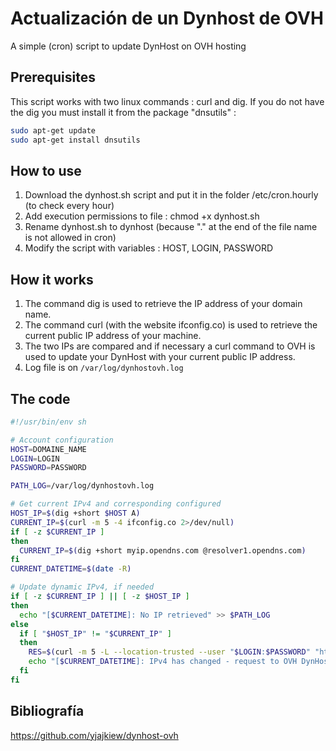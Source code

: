 # Actualización de un Dynhost de OVH

A simple (cron) script to update DynHost on OVH hosting

## Prerequisites
This script works with two linux commands : curl and dig.
If you do not have the dig you must install it from the package "dnsutils" :
```sh
sudo apt-get update
sudo apt-get install dnsutils
```

## How to use
1. Download the dynhost.sh script and put it in the folder /etc/cron.hourly (to check every hour)
2. Add execution permissions to file : chmod +x dynhost.sh
3. Rename dynhost.sh to dynhost (because "." at the end of the file name is not allowed in cron)
4. Modify the script with variables : HOST, LOGIN, PASSWORD

## How it works
1. The command dig is used to retrieve the IP address of your domain name.
2. The command curl (with the website ifconfig.co) is used to retrieve the current public IP address of your machine.
3. The two IPs are compared and if necessary a curl command to OVH is used to update your DynHost with your current public IP address.
4. Log file is on ```/var/log/dynhostovh.log```

## The code
```bash
#!/usr/bin/env sh

# Account configuration
HOST=DOMAINE_NAME
LOGIN=LOGIN
PASSWORD=PASSWORD

PATH_LOG=/var/log/dynhostovh.log

# Get current IPv4 and corresponding configured
HOST_IP=$(dig +short $HOST A)
CURRENT_IP=$(curl -m 5 -4 ifconfig.co 2>/dev/null)
if [ -z $CURRENT_IP ]
then
  CURRENT_IP=$(dig +short myip.opendns.com @resolver1.opendns.com)
fi
CURRENT_DATETIME=$(date -R)

# Update dynamic IPv4, if needed
if [ -z $CURRENT_IP ] || [ -z $HOST_IP ]
then
  echo "[$CURRENT_DATETIME]: No IP retrieved" >> $PATH_LOG
else
  if [ "$HOST_IP" != "$CURRENT_IP" ]
  then
    RES=$(curl -m 5 -L --location-trusted --user "$LOGIN:$PASSWORD" "https://www.ovh.com/nic/update?system=dyndns&hostname=$HOST&myip=$CURRENT_IP")
    echo "[$CURRENT_DATETIME]: IPv4 has changed - request to OVH DynHost: $RES" >> $PATH_LOG
  fi
fi
```

Bibliografía
------------
https://github.com/yjajkiew/dynhost-ovh